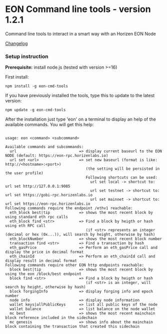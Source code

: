 # EON Command line tools - version 1.2.1

Command line tools to interact in a smart way with an Horizen EON Node

[Changelog](/CHANGELOG.md)

### Setup instruction

**Prerequisite:** install node.js (tested with version >=16)

First install:

```
npm install -g eon-cmd-tools
```
If you have previously installed the tools, type this to update to the latest version:

```
npm update -g eon-cmd-tools
```

After the installation just type 'eon' on a terminal to display an help of the available commands.
You will get this help:

```

usage: eon <command> <subcommand>

Available commands and subcommands:
  url                            => display current baseurl to the EON NODE (default: https://eon-rpc.horizenlabs.io)
  url set <url>                  => set new baseurl (format is like:  http://<hostname>:<port>)
                                    (the setting will be persisted in the user profile)
                                    Following shortcuts can be used:
                                      url set local -> shortcut to: url set http://127.0.0.1:9085
                                      url set testnet -> shortcut to: url set https://gobi-rpc.horizenlabs.io
                                      url set mainnet -> shortcut to: url set https://eon-rpc.horizenlabs.io
Following commands require the endpoint /ethv1 reachable:
  eth_block best|tip             => shows the most recent block by using standard eth rpc calls
  eth_block find <str>           => Find a block by heigth or hash using eth RPC call
                                    (if <str> represents an integer (decimal or hex (0x...)), will search by height, otherwise by hash)
  eth_blockNumber                => shows the most recent block number
  transaction find <str>         => Find a transaction by hash
  eth_gasPrice                   => Perform an eth_gasPrice call and display the price in decimal format
  eth_chainId                    => Perform an eth_chainId call and display result in decimal format
Following commands require other EON http endpoints reachable:
  block best|tip                 => shows the most recent block by using the eon /block/best endpoint
  block find <str>               => Find a block by heigth or hash
                                    (if <str> is an integer, will search by height, otherwise by hash)
  block forgingInfo              => display forging info and epoch number
  node info                      => display node information
  wallet keys|allPublicKeys      => list all public keys of the node
  wallet balance                 => list balance on the node wallet
  mc best                        => shows the most recent mainchain block reference included in the sidechain
  mc genesis                     => shows info about the mainchain block containing the transaction that created this sidechain
```

